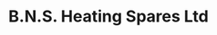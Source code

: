 ---
title: "B.N.S. Heating Spares Ltd"
url: /bexleyheath/b-n-s-heating-spares-ltd/
shop: doityourself
---